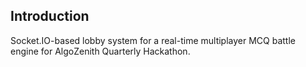 ## Introduction
Socket.IO-based lobby system for a real-time multiplayer MCQ battle engine for AlgoZenith Quarterly Hackathon.
